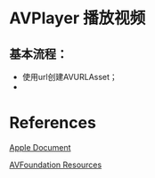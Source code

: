 
# AVPlayer 播放视频

## 基本流程：

- 使用url创建AVURLAsset；
- 

# References

[Apple Document](https://developer.apple.com/library/archive/documentation/AudioVideo/Conceptual/AVFoundationPG/Articles/00_Introduction.html)

[AVFoundation Resources](https://developer.apple.com/av-foundation/)
